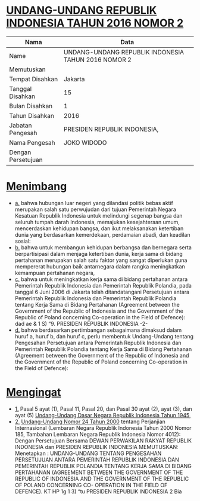 # [UNDANG-UNDANG REPUBLIK INDONESIA TAHUN 2016 NOMOR 2](http://example.org/legal/document/uu/2016/2)

| Nama | Data |
| ------ | ----- |
|Name|UNDANG-UNDANG REPUBLIK INDONESIA TAHUN 2016 NOMOR 2|
|Memutuskan||
|Tempat Disahkan|Jakarta|
|Tanggal Disahkan|15|
|Bulan Disahkan|1|
|Tahun Disahkan|2016|
|Jabatan Pengesah|PRESIDEN REPUBLIK INDONESIA,|
|Nama Pengesah|JOKO WIDODO|
|Dengan Persetujuan||
# [Menimbang](http://example.org/legal/document/uu/2016/2/menimbang)

* [a.](http://example.org/legal/document/uu/2016/2/menimbang/point/a) bahwa hubungan luar negeri yang dilandasi politik bebas aktif merupakan salah satu perwujudan dari tujuan Pemerintah Negara Kesatuan Republik Indonesia untuk melindungi segenap bangsa dan seluruh tumpah darah Indonesia, memajukan kesejahteraan umum, mencerdaskan kehidupan bangsa, dan ikut melaksanakan ketertiban dunia yang berdasarkan kemerdekaan, perdamaian abadi, dan keadilan sosial:
* [b.](http://example.org/legal/document/uu/2016/2/menimbang/point/b) bahwa untuk membangun kehidupan berbangsa dan bernegara serta berpartisipasi dalam menjaga ketertiban dunia, kerja sama di bidang pertahanan merupakan salah satu faktor yang sangat diperlukan guna mempererat hubungan baik antarnegara dalam rangka meningkatkan kemampuan pertahanan negara,
* [c.](http://example.org/legal/document/uu/2016/2/menimbang/point/c) bahwa untuk meningkatkan kerja sama di bidang pertahanan antara Pemerintah Republik Indonesia dan Pemerintah Republik Polandia, pada tanggal 6 Juni 2006 di Jakarta telah ditandatangani Persetujuan antara Pemerintah Republik Indonesia dan Pemerintah Republik Polandia tentang Kerja Sama di Bidang Pertahanan (Agreement between the Government of the Republic of Indonesia and the Government of the Republic of Poland concerning Co-operation in the Field of Defence): dad ae & 1 S) “9. PRESIDEN REPUBLIK INDONESIA -2-
* [d.](http://example.org/legal/document/uu/2016/2/menimbang/point/d) bahwa berdasarkan pertimbangan sebagaimana dimaksud dalam huruf a, huruf b, dan huruf c, perlu membentuk Undang-Undang tentang Pengesahan Persetujuan antara Pemerintah Republik Indonesia dan Pemerintah Republik Polandia tentang Kerja Sama di Bidang Pertahanan (Agreement between the Government of the Republic of Indonesia and the Government of the Republic of Poland concerning Co-operation in the Field of Defence):
# [Mengingat](http://example.org/legal/document/uu/2016/2/mengingat)

* [1.](http://example.org/legal/document/uu/2016/2/mengingat/point/0001) Pasal 5 ayat (1), Pasal 11, Pasal 20, dan Pasal 30 ayat (2), ayat (3), dan ayat (5) [Undang-Undang Dasar Negara Republik Indonesia Tahun 1945](http://example.org/legal/document/uu),
* [2.](http://example.org/legal/document/uu/2016/2/mengingat/point/0002) [Undang-Undang Nomor 24 Tahun 2000](http://example.org/legal/document/uu/2000/24) tentang Perjanjian Internasional (Lembaran Negara Republik Indonesia Tahun 2000 Nomor 185, Tambahan Lembaran Negara Republik Indonesia Nomor 4012): Dengan Persetujuan Bersama DEWAN PERWAKILAN RAKYAT REPUBLIK INDONESIA dan PRESIDEN REPUBLIK INDONESIA MEMUTUSKAN: Menetapkan : UNDANG-UNDANG TENTANG PENGESAHAN PERSETUJUAN ANTARA PEMERINTAH REPUBLIK INDONESIA DAN PEMERINTAH REPUBLIK POLANDIA TENTANG KERJA SAMA DI BIDANG PERTAHANAN (AGREEMENT BETWEEN THE GOVERNMENT OF THE REPUBLIC OF INDONESIA AND THE GOVERNMENT OF THE REPUBLIC OF POLAND CONCERNING CO- OPERATION IN THE FIELD OF DEFENCE). KT HP 1g 1 3) “tu PRESIDEN REPUBLIK INDONESIA 2 Bia
